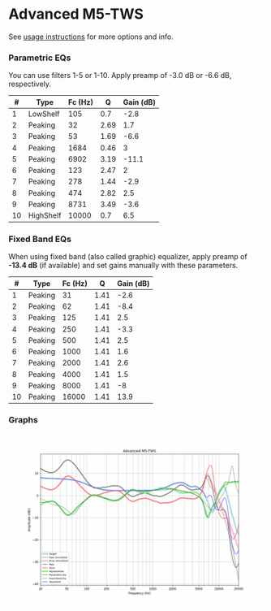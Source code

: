 # Advanced M5-TWS
See [usage instructions](https://github.com/jaakkopasanen/AutoEq#usage) for more options and info.

### Parametric EQs
You can use filters 1-5 or 1-10. Apply preamp of -3.0 dB or -6.6 dB, respectively.

|   # | Type      |   Fc (Hz) |    Q |   Gain (dB) |
|-----|-----------|-----------|------|-------------|
|   1 | LowShelf  |       105 | 0.7  |        -2.8 |
|   2 | Peaking   |        32 | 2.69 |         1.7 |
|   3 | Peaking   |        53 | 1.69 |        -6.6 |
|   4 | Peaking   |      1684 | 0.46 |         3   |
|   5 | Peaking   |      6902 | 3.19 |       -11.1 |
|   6 | Peaking   |       123 | 2.47 |         2   |
|   7 | Peaking   |       278 | 1.44 |        -2.9 |
|   8 | Peaking   |       474 | 2.82 |         2.5 |
|   9 | Peaking   |      8731 | 3.49 |        -3.6 |
|  10 | HighShelf |     10000 | 0.7  |         6.5 |

### Fixed Band EQs
When using fixed band (also called graphic) equalizer, apply preamp of **-13.4 dB** (if available) and set gains manually with these parameters.

|   # | Type    |   Fc (Hz) |    Q |   Gain (dB) |
|-----|---------|-----------|------|-------------|
|   1 | Peaking |        31 | 1.41 |        -2.6 |
|   2 | Peaking |        62 | 1.41 |        -8.4 |
|   3 | Peaking |       125 | 1.41 |         2.5 |
|   4 | Peaking |       250 | 1.41 |        -3.3 |
|   5 | Peaking |       500 | 1.41 |         2.5 |
|   6 | Peaking |      1000 | 1.41 |         1.6 |
|   7 | Peaking |      2000 | 1.41 |         2.6 |
|   8 | Peaking |      4000 | 1.41 |         1.5 |
|   9 | Peaking |      8000 | 1.41 |        -8   |
|  10 | Peaking |     16000 | 1.41 |        13.9 |

### Graphs
![](./Advanced%20M5-TWS.png)
